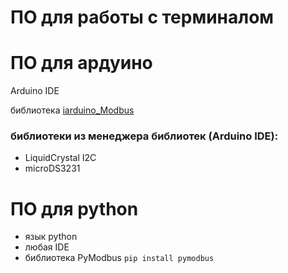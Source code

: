 # ПО для работы с терминалом


# ПО для ардуино
Arduino IDE

библиотека [iarduino_Modbus](https://iarduino.ru/file/591.html)

### библиотеки из менеджера библиотек (Arduino IDE):
- LiquidCrystal I2C
- microDS3231

# ПО для python
- язык python
- любая IDE
- библиотека PyModbus ```pip install pymodbus```
